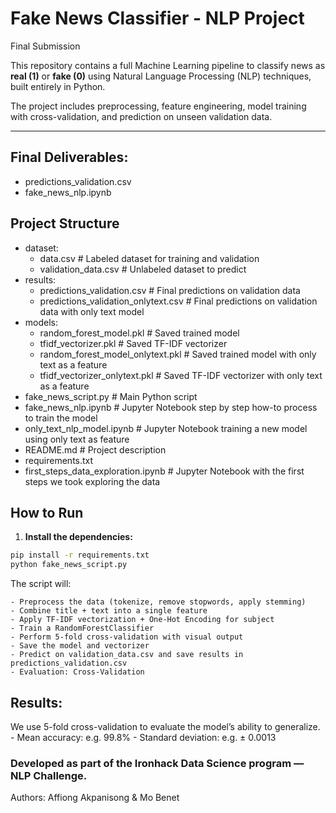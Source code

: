 # Fake News Classifier - NLP Project
Final Submission

This repository contains a full Machine Learning pipeline to classify news as **real (1)** or **fake (0)** using Natural Language Processing (NLP) techniques, built entirely in Python.

The project includes preprocessing, feature engineering, model training with cross-validation, and prediction on unseen validation data.

---

## Final Deliverables:
- predictions_validation.csv
- fake_news_nlp.ipynb

## Project Structure

- dataset:  
    * data.csv # Labeled dataset for training and validation
    * validation_data.csv # Unlabeled dataset to predict
- results: 
    * predictions_validation.csv # Final predictions on validation data
    * predictions_validation_onlytext.csv # Final predictions on validation data with only text model
- models: 
    * random_forest_model.pkl # Saved trained model
    * tfidf_vectorizer.pkl # Saved TF-IDF vectorizer
    * random_forest_model_onlytext.pkl # Saved trained model with only text as a feature
    * tfidf_vectorizer_onlytext.pkl # Saved TF-IDF vectorizer with only text as a feature
- fake_news_script.py # Main Python script
- fake_news_nlp.ipynb # Jupyter Notebook step by step how-to process to train the model
- only_text_nlp_model.ipynb # Jupyter Notebook training a new model using only text as feature
- README.md # Project description
- requirements.txt
- first_steps_data_exploration.ipynb # Jupyter Notebook with the first steps we took exploring the data

## How to Run

1. **Install the dependencies:**

```bash
pip install -r requirements.txt
python fake_news_script.py 
```

The script will:

    - Preprocess the data (tokenize, remove stopwords, apply stemming)
    - Combine title + text into a single feature
    - Apply TF-IDF vectorization + One-Hot Encoding for subject
    - Train a RandomForestClassifier
    - Perform 5-fold cross-validation with visual output
    - Save the model and vectorizer
    - Predict on validation_data.csv and save results in predictions_validation.csv
    - Evaluation: Cross-Validation

## Results: 

We use 5-fold cross-validation to evaluate the model’s ability to generalize.
    - Mean accuracy: e.g. 99.8%
    - Standard deviation: e.g. ± 0.0013


### Developed as part of the Ironhack Data Science program — NLP Challenge.
Authors: Affiong Akpanisong & Mo Benet 
